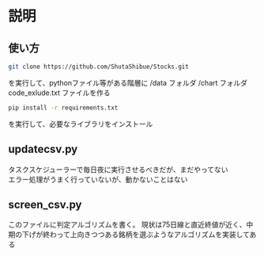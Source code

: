 # 説明

## 使い方

```bash
git clone https://github.com/ShutaShibue/Stocks.git
```

を実行して、pythonファイル等がある階層に
/data フォルダ
/chart フォルダ
code_exlude.txt ファイルを作る

``` bash
pip install -r requirements.txt
```

を実行して、必要なライブラリをインストール

## updatecsv.py

タスクスケジューラーで毎日夜に実行させるべきだが、まだやってない  
エラー処理がうまく行っていないが、動かないことはない

## screen_csv.py

このファイルに判定アルゴリズムを書く。
現状は75日線と直近終値が近く、中期の下げが終わって上向きつつある銘柄を選ぶようなアルゴリズムを実装してある
